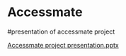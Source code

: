 # Accessmate

#presentation of accessmate project

[Accessmate project presentation.pptx](https://github.com/user-attachments/files/20067224/Accessmate.project.presentation.pptx)
